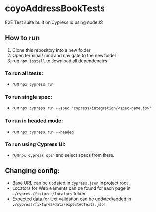 # coyoAddressBookTests
E2E Test suite built on Cypress.io using nodeJS

## How to run
1. Clone this repository into a new folder
2. Open terminal/ cmd and navigate to the new folder
3. run `npm install` to download all dependencies

### To run all tests:
- run `npx cypress run`

### To run single spec:
- run `npx cypress run --spec "cypress/integration/<spec-name.js>"`

### To run in headed mode:
- run `npx cypress run --headed`

### To run using Cypress UI:
- run`npx cypress open` and select specs from there.

## Changing config:
- Base URL can be updated in `cypress.json` in project root
- Locators for Web elements can be found for each page in `./cypress/fixtures/locators` folder
- Expected data for text validation can be updated/added in `./cypress/fixtures/data/expectedTexts.json`
